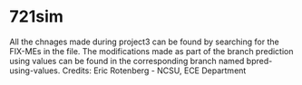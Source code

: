 # 721sim
All the chnages made during project3 can be found by searching for the FIX-MEs in the file.
The modifications made as part of the branch prediction using values can be found in the corresponding branch named bpred-using-values.
Credits: Eric Rotenberg - NCSU, ECE Department

